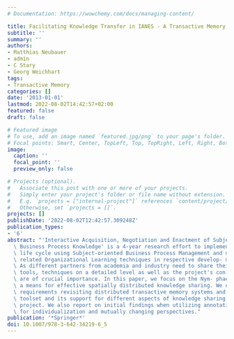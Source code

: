 ```yaml
---
# Documentation: https://wowchemy.com/docs/managing-content/

title: Facilitating Knowledge Transfer in IANES - A Transactive Memory Approach
subtitle: ''
summary: ''
authors:
- Matthias Neubauer
- admin
- C Stary
- Georg Weichhart
tags:
- Transactive Memory
categories: []
date: '2013-01-01'
lastmod: 2022-08-02T14:42:57+02:00
featured: false
draft: false

# Featured image
# To use, add an image named `featured.jpg/png` to your page's folder.
# Focal points: Smart, Center, TopLeft, Top, TopRight, Left, Right, BottomLeft, Bottom, BottomRight.
image:
  caption: ''
  focal_point: ''
  preview_only: false

# Projects (optional).
#   Associate this post with one or more of your projects.
#   Simply enter your project's folder or file name without extension.
#   E.g. `projects = ["internal-project"]` references `content/project/deep-learning/index.md`.
#   Otherwise, set `projects = []`.
projects: []
publishDate: '2022-08-02T12:42:57.309248Z'
publication_types:
- '6'
abstract: "'Interactive Acquisition, Negotiation and Enactment of Subject-oriented\
  \ Business Process Knowledge' is a 4-year research effort to implement a knowledge\
  \ life cycle using Subject-oriented Business Process Management and mutually align\
  \ related Organizational Learning techniques in respective develop- ment processes.\
  \ As different partners from academia and industry need to share their experiences,\
  \ tools, techniques on a detailed level as well as the project's con- tent management\
  \ are of crucial importance. In this paper, we focus on the Nym- phaea system as\
  \ a means for effective spatially distributed knowledge sharing. We develop the\
  \ requirements revisiting distributed transactive memory systems and describe the\
  \ toolset and its support for different aspects of knowledge sharing within the\
  \ project. We also report on initial findings when utilizing annotation fea- tures\
  \ for individualization and mutually changing perspectives."
publication: '*Springer*'
doi: 10.1007/978-3-642-34219-6_5
---
```

